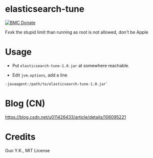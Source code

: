 # elasticsearch-tune

[![BMC Donate](https://img.shields.io/badge/BMC-Donate-orange)](https://www.buymeacoffee.com/vFa5wfRq6)

Fxxk the stupid limit than running as root is not allowed, don't be Apple

# Usage

* Put `elasticsearch-tune-1.0.jar` at somewhere reachable.

* Edit `jvm.options`, add a line 

```
-javaagent:/path/to/elasticsearch-tune-1.0.jar`
```

# Blog (CN)

https://blog.csdn.net/u011426433/article/details/106095221

# Credits

Guo Y.K., MIT License
